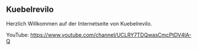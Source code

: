 ## Kuebelrevilo


Herzlich Willkommen auf der Internetseite von Kuebelrevilo.


YouTube:
https://www.youtube.com/channel/UCLRY7TDQwasCmcPtDV4lA-Q
